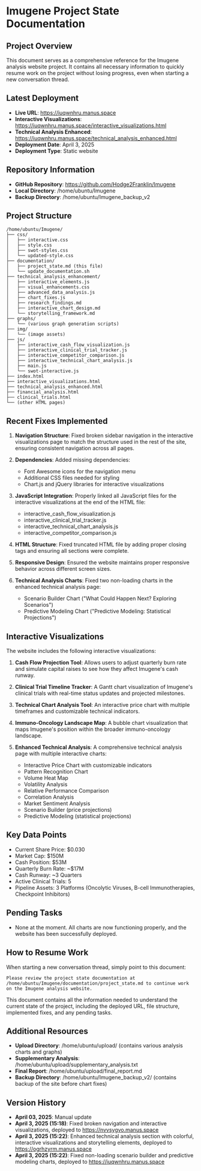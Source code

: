 # Imugene Project State Documentation

## Project Overview
This document serves as a comprehensive reference for the Imugene analysis website project. It contains all necessary information to quickly resume work on the project without losing progress, even when starting a new conversation thread.

## Latest Deployment
- **Live URL**: https://iuqwnhru.manus.space
- **Interactive Visualizations**: https://iuqwnhru.manus.space/interactive_visualizations.html
- **Technical Analysis Enhanced**: https://iuqwnhru.manus.space/technical_analysis_enhanced.html
- **Deployment Date**: April 3, 2025
- **Deployment Type**: Static website

## Repository Information
- **GitHub Repository**: https://github.com/Hodge2Franklin/Imugene
- **Local Directory**: /home/ubuntu/Imugene
- **Backup Directory**: /home/ubuntu/Imugene_backup_v2

## Project Structure
```
/home/ubuntu/Imugene/
├── css/
│   ├── interactive.css
│   ├── style.css
│   ├── swot-styles.css
│   └── updated-style.css
├── documentation/
│   ├── project_state.md (this file)
│   └── update_documentation.sh
├── technical_analysis_enhancement/
│   ├── interactive_elements.js
│   ├── visual_enhancements.css
│   ├── advanced_data_analysis.js
│   ├── chart_fixes.js
│   ├── research_findings.md
│   ├── interactive_chart_design.md
│   └── storytelling_framework.md
├── graphs/
│   └── (various graph generation scripts)
├── img/
│   └── (image assets)
├── js/
│   ├── interactive_cash_flow_visualization.js
│   ├── interactive_clinical_trial_tracker.js
│   ├── interactive_competitor_comparison.js
│   ├── interactive_technical_chart_analysis.js
│   ├── main.js
│   └── swot-interactive.js
├── index.html
├── interactive_visualizations.html
├── technical_analysis_enhanced.html
├── financial_analysis.html
├── clinical_trials.html
└── (other HTML pages)
```

## Recent Fixes Implemented
1. **Navigation Structure**: Fixed broken sidebar navigation in the interactive visualizations page to match the structure used in the rest of the site, ensuring consistent navigation across all pages.

2. **Dependencies**: Added missing dependencies:
   - Font Awesome icons for the navigation menu
   - Additional CSS files needed for styling
   - Chart.js and jQuery libraries for interactive visualizations

3. **JavaScript Integration**: Properly linked all JavaScript files for the interactive visualizations at the end of the HTML file:
   - interactive_cash_flow_visualization.js
   - interactive_clinical_trial_tracker.js
   - interactive_technical_chart_analysis.js
   - interactive_competitor_comparison.js

4. **HTML Structure**: Fixed truncated HTML file by adding proper closing tags and ensuring all sections were complete.

5. **Responsive Design**: Ensured the website maintains proper responsive behavior across different screen sizes.

6. **Technical Analysis Charts**: Fixed two non-loading charts in the enhanced technical analysis page:
   - Scenario Builder Chart ("What Could Happen Next? Exploring Scenarios")
   - Predictive Modeling Chart ("Predictive Modeling: Statistical Projections")

## Interactive Visualizations
The website includes the following interactive visualizations:

1. **Cash Flow Projection Tool**: Allows users to adjust quarterly burn rate and simulate capital raises to see how they affect Imugene's cash runway.

2. **Clinical Trial Timeline Tracker**: A Gantt chart visualization of Imugene's clinical trials with real-time status updates and projected milestones.

3. **Technical Chart Analysis Tool**: An interactive price chart with multiple timeframes and customizable technical indicators.

4. **Immuno-Oncology Landscape Map**: A bubble chart visualization that maps Imugene's position within the broader immuno-oncology landscape.

5. **Enhanced Technical Analysis**: A comprehensive technical analysis page with multiple interactive charts:
   - Interactive Price Chart with customizable indicators
   - Pattern Recognition Chart
   - Volume Heat Map
   - Volatility Analysis
   - Relative Performance Comparison
   - Correlation Analysis
   - Market Sentiment Analysis
   - Scenario Builder (price projections)
   - Predictive Modeling (statistical projections)

## Key Data Points
- Current Share Price: $0.030
- Market Cap: $150M
- Cash Position: $53M
- Quarterly Burn Rate: ~$17M
- Cash Runway: ~3 Quarters
- Active Clinical Trials: 5
- Pipeline Assets: 3 Platforms (Oncolytic Viruses, B-cell Immunotherapies, Checkpoint Inhibitors)

## Pending Tasks
- None at the moment. All charts are now functioning properly, and the website has been successfully deployed.

## How to Resume Work
When starting a new conversation thread, simply point to this document:
```
Please review the project state documentation at /home/ubuntu/Imugene/documentation/project_state.md to continue work on the Imugene analysis website.
```

This document contains all the information needed to understand the current state of the project, including the deployed URL, file structure, implemented fixes, and any pending tasks.

## Additional Resources
- **Upload Directory**: /home/ubuntu/upload/ (contains various analysis charts and graphs)
- **Supplementary Analysis**: /home/ubuntu/upload/supplementary_analysis.txt
- **Final Report**: /home/ubuntu/upload/final_report.md
- **Backup Directory**: /home/ubuntu/Imugene_backup_v2/ (contains backup of the site before chart fixes)

## Version History
- **April 03, 2025**: Manual update
- **April 3, 2025 (15:18)**: Fixed broken navigation and interactive visualizations, deployed to https://nvvsygvo.manus.space
- **April 3, 2025 (15:22)**: Enhanced technical analysis section with colorful, interactive visualizations and storytelling elements, deployed to https://ogrhzyrm.manus.space
- **April 3, 2025 (15:22)**: Fixed non-loading scenario builder and predictive modeling charts, deployed to https://iuqwnhru.manus.space
